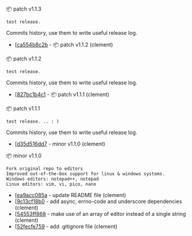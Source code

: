 :package: patch v1.1.3

```
test release.
```

Commits history, use them to write useful release log.

* [[ca554b8c2b](https://github.com/maboiteaspam/editors/commit/ca554b8c2b) - :package: patch v1.1.2 (clement) 


:package: patch v1.1.2

```
test release.
```

Commits history, use them to write useful release log.

* [[827bc1b4c1](https://github.com/maboiteaspam/editors/commit/827bc1b4c1) - :package: patch v1.1.1 (clement) 


:package: patch v1.1.1

```
test release. .. : )
```

Commits history, use them to write useful release log.

* [[d35d516dd7](https://github.com/maboiteaspam/editors/commit/d35d516dd7) - minor v1.1.0 (clement) 


:package: minor v1.1.0

```
Fork original repo to editors
Improved out-of-the-box support for linux & windows systems.
Windows editors: notepad++, notepad
Linux editors: vim, vi, pico, nano
```

* [[ea9acc085a](https://github.com/maboiteaspam/editors/commit/ea9acc085a) - update README file (clement) 
* [[9c13cf18b0](https://github.com/maboiteaspam/editors/commit/9c13cf18b0) - add async, errno-code and underscore dependencies (clement) 
* [[54553ff868](https://github.com/maboiteaspam/editors/commit/54553ff868) - make use of an array of editor instead of a single string (clement) 
* [[52fecfe759](https://github.com/maboiteaspam/editors/commit/52fecfe759) - add .gitignore file (clement) 


